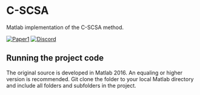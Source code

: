 # C-SCSA
Matlab implementation of the C-SCSA method.

[![Paper1](https://img.shields.io/badge/paper-IET%20journal-brightgreen)](https://ietresearch.onlinelibrary.wiley.com/doi/10.1049/sil2.12023)
[![Discord](https://img.shields.io/badge/paper-ArXiv-blueviolet)](https://arxiv.org/abs/1908.07758)

## Running the project code
The original source is developed in Matlab 2016. An equaling or higher version is recommended. Git clone the folder to your local Matlab directory and include all folders and subfolders in the project.
